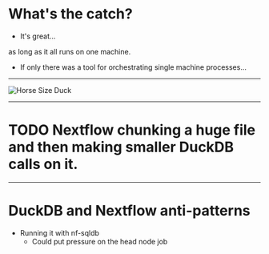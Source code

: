 # What's the catch?

<v-clicks>

- It's great... 
<div v-click>as long as it all runs on one machine.</div>

- If only there was a tool for orchestrating single machine processes...

</v-clicks>

---

![Horse Size Duck](https://i.kym-cdn.com/entries/icons/original/000/011/895/horsesizedduck.jpg)

---

# TODO Nextflow chunking a huge file and then making smaller DuckDB calls on it.

---

# DuckDB and Nextflow anti-patterns

- Running it with nf-sqldb
  - Could put pressure on the head node job

